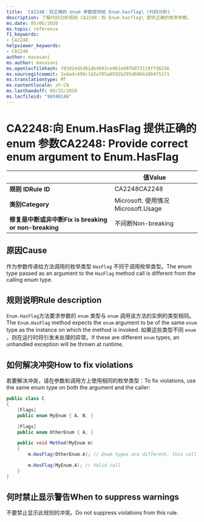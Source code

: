 ```yaml
---
title: 'CA2248：将正确的 enum 参数提供给 Enum.hasflag\ (代码分析) '
description: 了解代码分析规则 CA2248：向 Enum.hasflag\ 提供正确的枚举参数。
ms.date: 05/06/2020
ms.topic: reference
f1_keywords:
- CA2248
helpviewer_keywords:
- CA2248
author: mavasani
ms.author: mavasani
ms.openlocfilehash: f03d24d5d81db4093ce961e997b073119ffd6256
ms.sourcegitcommit: 2e4adc490c1d2a705a0592b295d606b10b9f51f1
ms.translationtype: MT
ms.contentlocale: zh-CN
ms.lasthandoff: 09/25/2020
ms.locfileid: "96590146"
---
```

# <a name="ca2248-provide-correct-enum-argument-to-enumhasflag"></a><span data-ttu-id="52916-103">CA2248:向 Enum.HasFlag 提供正确的 enum 参数</span><span class="sxs-lookup"><span data-stu-id="52916-103">CA2248: Provide correct enum argument to Enum.HasFlag</span></span>

| | <span data-ttu-id="52916-104">值</span><span class="sxs-lookup"><span data-stu-id="52916-104">Value</span></span> |
|-|-|
| <span data-ttu-id="52916-105">**规则 ID**</span><span class="sxs-lookup"><span data-stu-id="52916-105">**Rule ID**</span></span> |<span data-ttu-id="52916-106">CA2248</span><span class="sxs-lookup"><span data-stu-id="52916-106">CA2248</span></span>|
| <span data-ttu-id="52916-107">**类别**</span><span class="sxs-lookup"><span data-stu-id="52916-107">**Category**</span></span> |<span data-ttu-id="52916-108">Microsoft. 使用情况</span><span class="sxs-lookup"><span data-stu-id="52916-108">Microsoft.Usage</span></span>|
| <span data-ttu-id="52916-109">**修复是中断或非中断**</span><span class="sxs-lookup"><span data-stu-id="52916-109">**Fix is breaking or non-breaking**</span></span> |<span data-ttu-id="52916-110">不间断</span><span class="sxs-lookup"><span data-stu-id="52916-110">Non-breaking</span></span>|

## <a name="cause"></a><span data-ttu-id="52916-111">原因</span><span class="sxs-lookup"><span data-stu-id="52916-111">Cause</span></span>

<span data-ttu-id="52916-112">作为参数传递给方法调用的枚举类型 `HasFlag` 不同于调用枚举类型。</span><span class="sxs-lookup"><span data-stu-id="52916-112">The enum type passed as an argument to the `HasFlag` method call is different from the calling enum type.</span></span>

## <a name="rule-description"></a><span data-ttu-id="52916-113">规则说明</span><span class="sxs-lookup"><span data-stu-id="52916-113">Rule description</span></span>

<span data-ttu-id="52916-114">`Enum.HasFlag`方法要求参数的 `enum` 类型与 `enum` 调用该方法的实例的类型相同。</span><span class="sxs-lookup"><span data-stu-id="52916-114">The `Enum.HasFlag` method expects the `enum` argument to be of the same `enum` type as the instance on which the method is invoked.</span></span> <span data-ttu-id="52916-115">如果这些类型不同 `enum` ，则在运行时将引发未处理的异常。</span><span class="sxs-lookup"><span data-stu-id="52916-115">If these are different `enum` types, an unhandled exception will be thrown at runtime.</span></span>

## <a name="how-to-fix-violations"></a><span data-ttu-id="52916-116">如何解决冲突</span><span class="sxs-lookup"><span data-stu-id="52916-116">How to fix violations</span></span>

<span data-ttu-id="52916-117">若要解决冲突，请在参数和调用方上使用相同的枚举类型：</span><span class="sxs-lookup"><span data-stu-id="52916-117">To fix violations, use the same enum type on both the argument and the caller:</span></span>

```csharp
public class C
{
    [Flags]
    public enum MyEnum { A, B, }

    [Flags]
    public enum OtherEnum { A, }

    public void Method(MyEnum m)
    {
        m.HasFlag(OtherEnum.A); // Enum types are different, this call will cause an `ArgumentException` to be thrown at runtime

        m.HasFlag(MyEnum.A); // Valid call
    }
}
```

## <a name="when-to-suppress-warnings"></a><span data-ttu-id="52916-118">何时禁止显示警告</span><span class="sxs-lookup"><span data-stu-id="52916-118">When to suppress warnings</span></span>

<span data-ttu-id="52916-119">不要禁止显示此规则的冲突。</span><span class="sxs-lookup"><span data-stu-id="52916-119">Do not suppress violations from this rule.</span></span>
